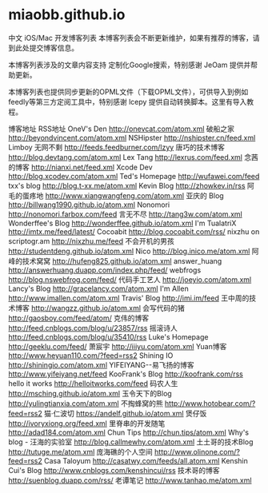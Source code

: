 # miaobb.github.io
中文 iOS/Mac 开发博客列表
本博客列表会不断更新维护，如果有推荐的博客，请到此处提交博客信息。

本博客列表涉及的文章内容支持 定制化Google搜索，特别感谢 JeOam 提供并帮助更新。

本博客列表也提供同步更新的OPML文件（下载OPML文件），可供导入到例如feedly等第三方定阅工具中，特别感谢 lcepy 提供自动转换脚本。这里有导入教程。

博客地址	RSS地址
OneV's Den	http://onevcat.com/atom.xml
破船之家	http://beyondvincent.com/atom.xml
NSHipster	http://nshipster.cn/feed.xml
Limboy 无网不剩	http://feeds.feedburner.com/lzyy
唐巧的技术博客	http://blog.devtang.com/atom.xml
Lex Tang	http://lexrus.com/feed.xml
念茜的博客	http://nianxi.net/feed.xml
Xcode Dev	http://blog.xcodev.com/atom.xml
Ted's Homepage	http://wufawei.com/feed
txx's blog	http://blog.t-xx.me/atom.xml
Kevin Blog	http://zhowkev.in/rss
阿毛的蛋疼地	http://www.xiangwangfeng.com/atom.xml
亚庆的 Blog	http://billwang1990.github.io/atom.xml
Nonomori	http://nonomori.farbox.com/feed
言无不尽	http://tang3w.com/atom.xml
Wonderffee's Blog	http://wonderffee.github.io/atom.xml
I'm TualatriX	http://imtx.me/feed/latest/
Cocoabit	http://blog.cocoabit.com/rss/
nixzhu on scriptogr.am	http://nixzhu.me/feed
不会开机的男孩	http://studentdeng.github.io/atom.xml
Nico	http://blog.inico.me/atom.xml
阿峰的技术窝窝	http://hufeng825.github.io/atom.xml
answer_huang	http://answerhuang.duapp.com/index.php/feed/
webfrogs	http://blog.nswebfrog.com/feed/
代码手工艺人	http://joeyio.com/atom.xml
Lancy's Blog	http://gracelancy.com/atom.xml
I'm Allen	http://www.imallen.com/atom.xml
Travis' Blog	http://imi.im/feed
王中周的技术博客	http://wangzz.github.io/atom.xml
会写代码的猪	http://gaosboy.com/feed/atom/
克伟的博客	http://feed.cnblogs.com/blog/u/23857/rss
摇滚诗人	http://feed.cnblogs.com/blog/u/35410/rss
Luke's Homepage	http://geeklu.com/feed/
萧宸宇	http://iiiyu.com/atom.xml
Yuan博客	http://www.heyuan110.com/?feed=rss2
Shining IO	http://shiningio.com/atom.xml
YIFEIYANG--易飞扬的博客	http://www.yifeiyang.net/feed
KooFrank's Blog	http://koofrank.com/rss
hello it works	http://helloitworks.com/feed
码农人生	http://msching.github.io/atom.xml
玉令天下的Blog	http://yulingtianxia.com/atom.xml
不掏蜂窝的熊	http://www.hotobear.com/?feed=rss2
猫·仁波切	https://andelf.github.io/atom.xml
煲仔饭	http://ivoryxiong.org/feed.xml
里脊串的开发随笔	http://adad184.com/atom.xml
Chun Tips	http://chun.tips/atom.xml
Why's blog - 汪海的实验室	http://blog.callmewhy.com/atom.xml
土土哥的技术Blog	http://tutuge.me/atom.xml
庞海礁的个人空间	http://www.olinone.com/?feed=rss2
Casa Taloyum	http://casatwy.com/feeds/all.atom.xml
Kenshin Cui's Blog	http://www.cnblogs.com/kenshincui/rss
技术哥的博客	http://suenblog.duapp.com/rss/
老谭笔记	http://www.tanhao.me/atom.xml
